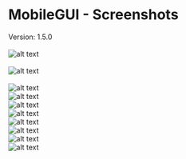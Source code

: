 # MobileGUI - Screenshots 
Version: 1.5.0 <br/>	
![alt text](https://raw.githubusercontent.com/tomvalk/RemoteGUI-Releases/main/Screenshot_MobileGUI/MobileGUI_1.png)	<br/>	
![alt text](https://raw.githubusercontent.com/tomvalk/RemoteGUI-Releases/main/Screenshot_MobileGUI/MobileGUI_2.png)	<br/>	
![alt text](https://raw.githubusercontent.com/tomvalk/RemoteGUI-Releases/main/Screenshot_MobileGUI/MobileGUI_3.png )	<br/>
![alt text](https://raw.githubusercontent.com/tomvalk/RemoteGUI-Releases/main/Screenshot_MobileGUI/MobileGUI_4.png )	<br/>
![alt text](https://raw.githubusercontent.com/tomvalk/RemoteGUI-Releases/main/Screenshot_MobileGUI/MobileGUI_5.png )	<br/>
![alt text](https://raw.githubusercontent.com/tomvalk/RemoteGUI-Releases/main/Screenshot_MobileGUI/MobileGUI_6.png )	<br/>
![alt text](https://raw.githubusercontent.com/tomvalk/RemoteGUI-Releases/main/Screenshot_MobileGUI/MobileGUI_7.png )	<br/>
![alt text](https://raw.githubusercontent.com/tomvalk/RemoteGUI-Releases/main/Screenshot_MobileGUI/MobileGUI_8.png )	<br/>
![alt text](https://raw.githubusercontent.com/tomvalk/RemoteGUI-Releases/main/Screenshot_MobileGUI/MobileGUI_9.png )	<br/>
![alt text](https://raw.githubusercontent.com/tomvalk/RemoteGUI-Releases/main/Screenshot_MobileGUI/MobileGUI_10.png )	<br/>
